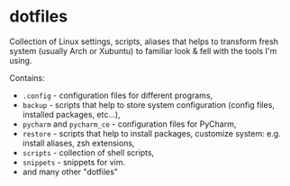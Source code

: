 # dotfiles
Collection of Linux settings, scripts, aliases that helps to transform fresh system (usually Arch or Xubuntu) to familiar look & fell with the tools I'm using.

Contains:
* `.config`   - configuration files for different programs,
* `backup`    - scripts that help to store system configuration (config files, installed packages, etc...),
* `pycharm` and `pycharm_ce` - configuration files for PyCharm,
* `restore`   - scripts that help to install packages, customize system: e.g. install aliases, zsh extensions,
* `scripts`   - collection of shell scripts,
* `snippets`  - snippets for vim.
* and many other "dotfiles"


